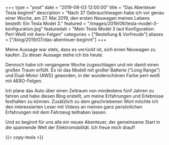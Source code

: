 +++
type = "post"
date = "2019-06-03 12:00:00"
title = "Das Abenteuer Tesla beginnt"
description = "Nach 37 Gebrauchtwagen habe ich vor genau einer Woche, am 27. Mai 2019, den ersten Neuwagen meines Lebens bestellt: Ein Tesla Model 3."
featured = "/images/2019/06/tesla-model-3-konfiguration.jpg"
featuredalt = "Mein Tesla Model 3 laut Konfiguration: Perl-Weiß mit Aero-Felgen"
categories = ["Bestellung & Vorfreude"]
aliases = ["/blog/2019/07/das-abenteuer-beginnt"]
+++

Meine Aussage war stets, dass es verrückt ist, sich einen Neuwagen zu kaufen. Zu dieser Aussage stehe ich bis heute.

Dennoch habe ich vergangene Woche zugeschlagen und mir damit einen großen Traum erfüllt. Es ist das Modell mit großer Batterie (“Long Range”) und Dual-Motor (AWD) geworden, in der wunderschönen Farbe perl-weiß mit AERO-Felgen.

Ich plane das Auto über einen Zeitraum von mindestens fünf Jahren zu fahren und habe diesen Blog erstellt, um meine Erfahrungen und Erlebnisse festhalten zu können. Zusätzlich zu dem geschriebenen Wort möchte ich den interessierten Leser mit Videos an meinen ganz persönlichen Erfahrungen mit dem Fahrzeug teilhaben lassen.

Und so beginnt für uns alle ein neues Abenteuer, der gemeinsame Start in die spannende Welt der Elektromobilität. Ich freue mich drauf!

{{< copy-tesla >}}
